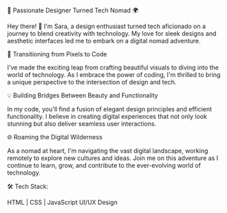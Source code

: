 🎨 Passionate Designer Turned Tech Nomad 🌍

Hey there! 👋 I'm Sara, a design enthusiast turned tech aficionado on a journey to blend creativity with technology. My love for sleek designs and aesthetic interfaces led me to embark on a digital nomad adventure.

🚀 Transitioning from Pixels to Code

I've made the exciting leap from crafting beautiful visuals to diving into the world of technology. As I embrace the power of coding, I'm thrilled to bring a unique perspective to the intersection of design and tech.

💡 Building Bridges Between Beauty and Functionality

In my code, you'll find a fusion of elegant design principles and efficient functionality. I believe in creating digital experiences that not only look stunning but also deliver seamless user interactions.

🌐 Roaming the Digital Wilderness

As a nomad at heart, I'm navigating the vast digital landscape, working remotely to explore new cultures and ideas. Join me on this adventure as I continue to learn, grow, and contribute to the ever-evolving world of technology.

🛠️ Tech Stack:

HTML | CSS | JavaScript
UI/UX Design
